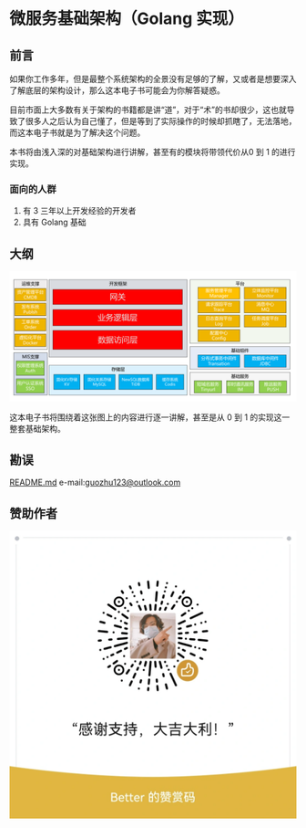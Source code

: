 # 微服务基础架构（Golang 实现）

## 前言

如果你工作多年，但是最整个系统架构的全景没有足够的了解，又或者是想要深入了解底层的架构设计，那么这本电子书可能会为你解答疑惑。

目前市面上大多数有关于架构的书籍都是讲“道”，对于“术”的书却很少，这也就导致了很多人之后认为自己懂了，但是等到了实际操作的时候却抓瞎了，无法落地，而这本电子书就是为了解决这个问题。

本书将由浅入深的对基础架构进行讲解，甚至有的模块将带领代价从0 到 1 的进行实现。

### 面向的人群

1. 有 3 三年以上开发经验的开发者
2. 具有 Golang 基础

## 大纲

![image-20211207143645260](./_media/base-architecture-sketch.png)

这本电子书将围绕着这张图上的内容进行逐一讲解，甚至是从 0 到 1 的实现这一整套基础架构。

##  勘误

 [README.md](README.md) e-mail:guozhu123@outlook.com

## 赞助作者

![image-20211208163230053](./_media/image-20211208163230053.png)

